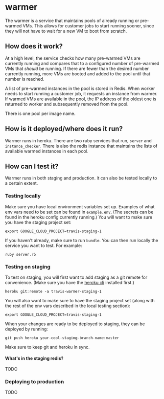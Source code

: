 # warmer

The warmer is a service that maintains pools of already running or pre-warmed
VMs. This allows for customer jobs to start running sooner, since they will not
have to wait for a new VM to boot from scratch.

## How does it work?

At a high level, the service checks how many pre-warmed VMs are currently running
and compares that to a configured number of pre-warmed VMs that _should_ be
running. If there are fewer than the desired number currently running, more
VMs are booted and added to the pool until that number is reached.

A list of pre-warmed instances in the pool is stored in Redis. When worker
needs to start running a customer job, it requests an instance from warmer. If
warmed VMs are available in the pool, the IP address of the oldest one is
returned to worker and subsequently removed from the pool.

There is one pool per image name.

## How is it deployed/where does it run?

Warmer runs in heroku. There are two ruby services that run, `server` and
`instance_checker`. There is also the redis instance that maintains the lists
of available warmed instances in each pool.

## How can I test it?

Warmer runs in both staging and production. It can also be tested locally to a
certain extent.

### Testing locally

Make sure you have local environment variables set up. Examples of what env vars
need to be set can be found in `example.env`. (The secrets can be found in the
heroku config currently running.) You will want to make sure you have the
staging project set:

`export GOOGLE_CLOUD_PROJECT=travis-staging-1`

If you haven't already, make sure to run `bundle`. You can then run locally the
service you want to test. For example:

`ruby server.rb`

### Testing on staging

To test on staging, you will first want to add staging as a git remote for
convenience. (Make sure you have the [heroku cli](https://devcenter.heroku.com/articles/heroku-cli)
installed first.)

`heroku git:remote -a travis-warmer-staging-1`

You will also want to make sure to have the staging project set (along with the
rest of the env vars described in the local testing section):

`export GOOGLE_CLOUD_PROJECT=travis-staging-1`

When your changes are ready to be deployed to staging, they can be deployed by running:

`git push heroku your-cool-staging-branch-name:master`

Make sure to keep git and heroku in sync.

#### What's in the staging redis?

TODO

### Deploying to production

TODO
